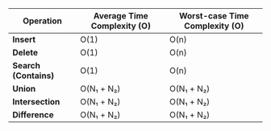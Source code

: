 | **Operation**            | **Average Time Complexity (O)** | **Worst-case Time Complexity (O)** |
|--------------------------|---------------------------------|------------------------------------|
| **Insert**               | O(1)                            | O(n)                               |
| **Delete**               | O(1)                            | O(n)                               |
| **Search (Contains)**    | O(1)                            | O(n)                               |
| **Union**                | O(N₁ + N₂)                     | O(N₁ + N₂)                        |
| **Intersection**         | O(N₁ + N₂)                     | O(N₁ + N₂)                        |
| **Difference**           | O(N₁ + N₂)                     | O(N₁ + N₂)                        |
